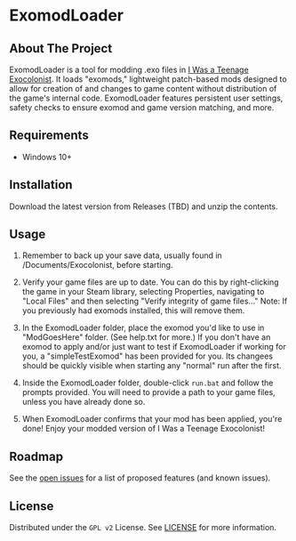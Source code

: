 # ExomodLoader

## About The Project

ExomodLoader is a tool for modding .exo files in [I Was a Teenage Exocolonist](http://exocolonist.com/). It loads "exomods," lightweight patch-based mods designed to allow for creation of and changes to game content without distribution of the game's internal code. ExomodLoader features persistent user settings, safety checks to ensure exomod and game version matching, and more.

## Requirements

- Windows 10+

## Installation

Download the latest version from Releases (TBD) and unzip the contents.

## Usage

1. Remember to back up your save data, usually found in /Documents/Exocolonist, before starting.

2. Verify your game files are up to date. You can do this by right-clicking the game in your Steam library, selecting Properties, navigating to "Local Files" and then selecting "Verify integrity of game files..." Note: If you previously had exomods installed, this will remove them.

3. In the ExomodLoader folder, place the exomod you'd like to use in "ModGoesHere" folder. (See help.txt for more.) If you don't have an exomod to apply and/or just want to test if ExomodLoader if working for you, a "simpleTestExomod" has been provided for you. Its changees should be quickly visible when starting any "normal" run after the first.

4. Inside the ExomodLoader folder, double-click `run.bat` and follow the prompts provided. You will need to provide a path to your game files, unless you have already done so.

5. When ExomodLoader confirms that your mod has been applied, you're done! Enjoy your modded version of I Was a Teenage Exocolonist!

## Roadmap

See the [open issues](https://github.com/suzicurran/exomodloader/issues) for a list of proposed features (and known issues).

## License

Distributed under the `GPL v2` License. See [LICENSE](https://github.com/suzicurran/exomodloader/blob/main/LICENSE) for more information.